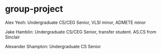 # group-project

Alex Yeoh: Undergraduate CS/CEG Senior, VLSI minor, ADMETE minor

Jake Hamblin: Undergraduate CS/CEG Senior, transfer student. AS.CS from Sinclair

Alexander Shampton: Undergraduate CS Senior
